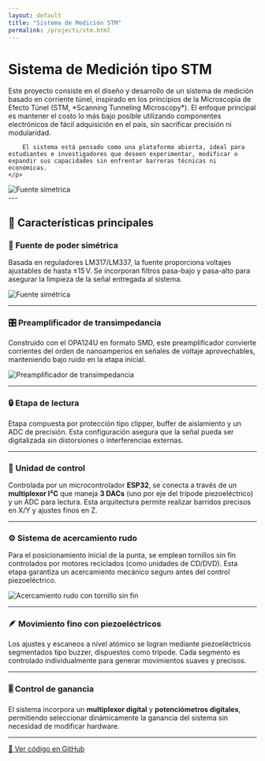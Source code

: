```yaml
---
layout: default
title: "Sistema de Medición STM"
permalink: /projects/stm.html
---
```


# Sistema de Medición tipo STM
<div class="content-with-image">
  <div class="text-block">
    <p>
        Este proyecto consiste en el diseño y desarrollo de un sistema de medición basado en corriente túnel, inspirado en los principios de la Microscopía de Efecto Túnel (STM, *Scanning Tunneling Microscopy*). El enfoque principal es mantener el costo lo más bajo posible utilizando componentes electrónicos de fácil adquisición en el país, sin sacrificar precisión ni modularidad.

        El sistema está pensado como una plataforma abierta, ideal para estudiantes e investigadores que deseen experimentar, modificar o expandir sus capacidades sin enfrentar barreras técnicas ni económicas.
    </p>
  </div>
  <div class="image-block">
    <img src="{{ '/assets/img/STM.jpg' | relative_url }}" alt="Fuente simetrica">
  </div>
</div>
---

## 🧩 Características principales

### 🔌 Fuente de poder simétrica

<div class="content-with-image">
  <div class="text-block">
    <p>
      Basada en reguladores LM317/LM337, la fuente proporciona voltajes ajustables de hasta ±15 V. Se incorporan filtros pasa-bajo y pasa-alto para asegurar la limpieza de la señal entregada al sistema.
    </p>
  </div>
  <div class="image-block">
    <img src="{{ '/assets/img/fuente_simetrica.jpg' | relative_url }}" alt="Fuente simétrica">
  </div>
</div>

---

### 🎛️ Preamplificador de transimpedancia

<div class="content-with-image">
  <div class="text-block">
    <p>
      Construido con el OPA124U en formato SMD, este preamplificador convierte corrientes del orden de nanoamperios en señales de voltaje aprovechables, manteniendo bajo ruido en la etapa inicial.
    </p>
  </div>
  <div class="image-block">
    <img src="{{ '/assets/img/preamplificador.jpg' | relative_url }}" alt="Preamplificador de transimpedancia">
  </div>
</div>

---

### 🔒 Etapa de lectura

Etapa compuesta por protección tipo clipper, buffer de aislamiento y un ADC de precisión. Esta configuración asegura que la señal pueda ser digitalizada sin distorsiones o interferencias externas.

---

### 🧠 Unidad de control

Controlada por un microcontrolador **ESP32**, se conecta a través de un **multiplexor I²C** que maneja **3 DACs** (uno por eje del trípode piezoeléctrico) y un ADC para lectura. Esta arquitectura permite realizar barridos precisos en X/Y y ajustes finos en Z.

---

### ⚙️ Sistema de acercamiento rudo

<div class="content-with-image">
  <div class="text-block">
    <p>
      Para el posicionamiento inicial de la punta, se emplean tornillos sin fin controlados por motores reciclados (como unidades de CD/DVD). Esta etapa garantiza un acercamiento mecánico seguro antes del control piezoeléctrico.
    </p>
  </div>
  <div class="image-block">
    <img src="{{ '/assets/img/tornillo_sin_fin.jpg' | relative_url }}" alt="Acercamiento rudo con tornillo sin fin">
  </div>
</div>

---

### 🪶 Movimiento fino con piezoeléctricos

Los ajustes y escaneos a nivel atómico se logran mediante piezoeléctricos segmentados tipo buzzer, dispuestos como trípode. Cada segmento es controlado individualmente para generar movimientos suaves y precisos.

---

### 🎚️ Control de ganancia

El sistema incorpora un **multiplexor digital** y **potenciómetros digitales**, permitiendo seleccionar dinámicamente la ganancia del sistema sin necesidad de modificar hardware.

---

[🔗 Ver código en GitHub](https://github.com/mdam21/stm-control)

